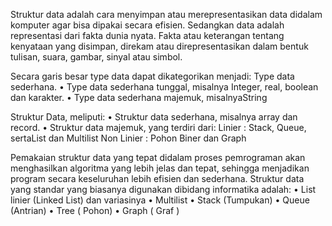 Struktur data adalah cara menyimpan atau merepresentasikan data didalam komputer agar bisa dipakai secara efisien. Sedangkan data adalah representasi dari fakta dunia nyata. Fakta atau keterangan tentang kenyataan yang disimpan, direkam atau direpresentasikan dalam bentuk tulisan, suara, gambar, sinyal atau simbol.

Secara garis besar type data dapat dikategorikan menjadi:
Type data sederhana.
•	Type data sederhana tunggal, misalnya Integer, real, boolean dan karakter.
•	Type data sederhana majemuk, misalnyaString

Struktur Data, meliputi:
•	Struktur data sederhana, misalnya array dan record.
•	Struktur data majemuk, yang terdiri dari:
Linier : Stack, Queue, sertaList dan Multilist
Non Linier : Pohon Biner dan Graph

Pemakaian struktur data yang tepat didalam proses pemrograman akan menghasilkan algoritma yang lebih jelas dan tepat, sehingga menjadikan program secara keseluruhan lebih efisien dan sederhana.
Struktur data yang standar yang biasanya digunakan dibidang informatika adalah:
•	List linier (Linked List) dan variasinya
•	Multilist
•	Stack (Tumpukan)
•	Queue (Antrian)
•	Tree ( Pohon)
•	Graph ( Graf )
